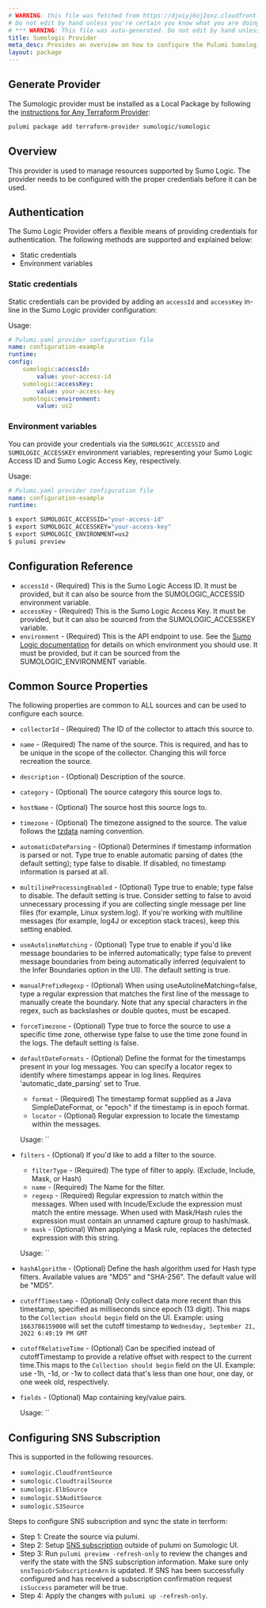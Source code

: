 ```yaml
---
# WARNING: this file was fetched from https://djoiyj6oj2oxz.cloudfront.net/docs/registry.opentofu.org/sumologic/sumologic/3.1.2/index.md
# Do not edit by hand unless you're certain you know what you are doing!
# *** WARNING: This file was auto-generated. Do not edit by hand unless you're certain you know what you are doing! ***
title: Sumologic Provider
meta_desc: Provides an overview on how to configure the Pulumi Sumologic provider.
layout: package
---
```


## Generate Provider

The Sumologic provider must be installed as a Local Package by following the [instructions for Any Terraform Provider](https://www.pulumi.com/registry/packages/terraform-provider/):

```bash
pulumi package add terraform-provider sumologic/sumologic
```
## Overview

This provider is used to manage resources supported by Sumo Logic. The provider needs to be configured with the proper credentials before it can be used.
## Authentication
The Sumo Logic Provider offers a flexible means of providing credentials for authentication. The following methods are supported and explained below:

- Static credentials
- Environment variables
### Static credentials
Static credentials can be provided by adding an `accessId` and `accessKey` in-line in the Sumo Logic provider configuration:

Usage:
```yaml
# Pulumi.yaml provider configuration file
name: configuration-example
runtime:
config:
    sumologic:accessId:
        value: your-access-id
    sumologic:accessKey:
        value: your-access-key
    sumologic:environment:
        value: us2

```
### Environment variables
You can provide your credentials via the `SUMOLOGIC_ACCESSID` and `SUMOLOGIC_ACCESSKEY` environment variables, representing your Sumo Logic Access ID and Sumo Logic Access Key, respectively.

Usage:
```yaml
# Pulumi.yaml provider configuration file
name: configuration-example
runtime:

```

```bash
$ export SUMOLOGIC_ACCESSID="your-access-id"
$ export SUMOLOGIC_ACCESSKEY="your-access-key"
$ export SUMOLOGIC_ENVIRONMENT=us2
$ pulumi preview
```
## Configuration Reference
- `accessId` - (Required) This is the Sumo Logic Access ID. It must be provided, but it can also be source from the SUMOLOGIC_ACCESSID environment variable.
- `accessKey` - (Required) This is the Sumo Logic Access Key. It must be provided, but it can also be sourced from the SUMOLOGIC_ACCESSKEY variable.
- `environment` - (Required) This is the API endpoint to use. See the [Sumo Logic documentation](https://help.sumologic.com/APIs/General_API_Information/Sumo_Logic_Endpoints_and_Firewall_Security) for details on which environment you should use. It must be provided, but it can be sourced from the SUMOLOGIC_ENVIRONMENT variable.
## Common Source Properties

The following properties are common to ALL sources and can be used to configure each source.

- `collectorId` - (Required) The ID of the collector to attach this source to.
- `name` - (Required) The name of the source. This is required, and has to be unique in the scope of the collector. Changing this will force recreation the source.
- `description` - (Optional) Description of the source.
- `category` - (Optional) The source category this source logs to.
- `hostName` - (Optional) The source host this source logs to.
- `timezone` - (Optional) The timezone assigned to the source. The value follows the [tzdata](https://en.wikipedia.org/wiki/Tz_database) naming convention.
- `automaticDateParsing` - (Optional) Determines if timestamp information is parsed or not. Type true to enable automatic parsing of dates (the default setting); type false to disable. If disabled, no timestamp information is parsed at all.
- `multilineProcessingEnabled` - (Optional) Type true to enable; type false to disable. The default setting is true. Consider setting to false to avoid unnecessary processing if you are collecting single message per line files (for example, Linux system.log). If you're working with multiline messages (for example, log4J or exception stack traces), keep this setting enabled.
- `useAutolineMatching` - (Optional) Type true to enable if you'd like message boundaries to be inferred automatically; type false to prevent message boundaries from being automatically inferred (equivalent to the Infer Boundaries option in the UI). The default setting is true.
- `manualPrefixRegexp` - (Optional) When using useAutolineMatching=false, type a regular expression that matches the first line of the message to manually create the boundary. Note that any special characters in the regex, such as backslashes or double quotes, must be escaped.
- `forceTimezone` - (Optional) Type true to force the source to use a specific time zone, otherwise type false to use the time zone found in the logs. The default setting is false.
- `defaultDateFormats` - (Optional) Define the format for the timestamps present in your log messages. You can specify a locator regex to identify where timestamps appear in log lines. Requires 'automatic_date_parsing' set to True.
  + `format` - (Required) The timestamp format supplied as a Java SimpleDateFormat, or "epoch" if the timestamp is in epoch format.
  + `locator` - (Optional) Regular expression to locate the timestamp within the messages.

  Usage:
  ``
- `filters` - (Optional) If you'd like to add a filter to the source.
  + `filterType` - (Required) The type of filter to apply. (Exclude, Include, Mask, or Hash)
  + `name` - (Required) The Name for the filter.
  + `regexp` - (Required) Regular expression to match within the messages. When used with Incude/Exclude the expression must match the entire message. When used with Mask/Hash rules the expression must contain an unnamed capture group to hash/mask.
  + `mask` - (Optional) When applying a Mask rule, replaces the detected expression with this string.

  Usage:
  ``
- `hashAlgorithm` - (Optional) Define the hash algorithm used for Hash type filters. Available values are "MD5" and "SHA-256". The default value will be "MD5".
- `cutoffTimestamp` - (Optional) Only collect data more recent than this timestamp, specified as milliseconds since epoch (13 digit). This maps to the `Collection should begin` field on the UI. Example: using `1663786159000` will set the cutoff timestamp to `Wednesday, September 21, 2022 6:49:19 PM GMT`
- `cutoffRelativeTime` - (Optional) Can be specified instead of cutoffTimestamp to provide a relative offset with respect to the current time.This maps to the `Collection should begin` field on the UI. Example: use -1h, -1d, or -1w to collect data that's less than one hour, one day, or one week old, respectively.
- `fields` - (Optional) Map containing key/value pairs.

  Usage:
  ``
## Configuring SNS Subscription
This is supported in the following resources.
- `sumologic.CloudfrontSource`
- `sumologic.CloudtrailSource`
- `sumologic.ElbSource`
- `sumologic.S3AuditSource`
- `sumologic.S3Source`

Steps to configure SNS subscription and sync the state in terrform:
- Step 1: Create the source via pulumi.
- Step 2: Setup [SNS subscription](https://help.sumologic.com/03Send-Data/Sources/02Sources-for-Hosted-Collectors/Amazon-Web-Services/AWS_Sources#set-up-sns-in-aws-highly-recommended) outside of pulumi on Sumologic UI.
- Step 3: Run `pulumi preview -refresh-only` to review the changes and verify the state with the SNS subscription information. Make sure only `snsTopicOrSubscriptionArn` is updated. If SNS has been successfully configured and has received a subscription confirmation request `isSuccess` parameter will be true.
- Step 4: Apply the changes with `pulumi up -refresh-only`.